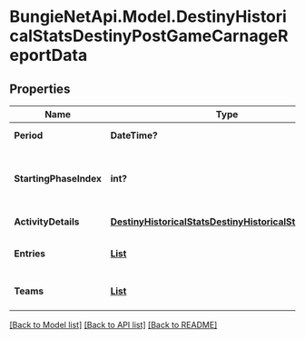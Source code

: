 # BungieNetApi.Model.DestinyHistoricalStatsDestinyPostGameCarnageReportData
## Properties

Name | Type | Description | Notes
------------ | ------------- | ------------- | -------------
**Period** | **DateTime?** | Date and time for the activity. | [optional] 
**StartingPhaseIndex** | **int?** | If this activity has \&quot;phases\&quot;, this is the phase at which the activity was started. | [optional] 
**ActivityDetails** | [**DestinyHistoricalStatsDestinyHistoricalStatsActivity**](DestinyHistoricalStatsDestinyHistoricalStatsActivity.md) | Details about the activity. | [optional] 
**Entries** | [**List<DestinyHistoricalStatsDestinyPostGameCarnageReportEntry>**](DestinyHistoricalStatsDestinyPostGameCarnageReportEntry.md) | Collection of players and their data for this activity. | [optional] 
**Teams** | [**List<DestinyHistoricalStatsDestinyPostGameCarnageReportTeamEntry>**](DestinyHistoricalStatsDestinyPostGameCarnageReportTeamEntry.md) | Collection of stats for the player in this activity. | [optional] 

[[Back to Model list]](../README.md#documentation-for-models) [[Back to API list]](../README.md#documentation-for-api-endpoints) [[Back to README]](../README.md)

